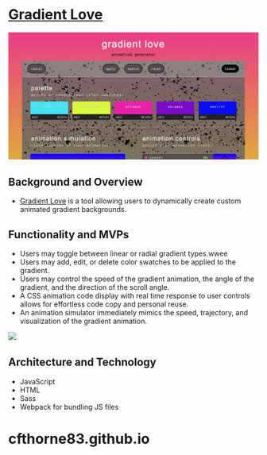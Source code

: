 # [Gradient Love](https://cfthorne83.github.io/gradient-love/)
<img src="assets/readme.jpeg" width="800"/>


## Background and Overview
- [Gradient Love](https://cfthorne83.github.io/gradient-love/) is a tool allowing users to dynamically create custom animated gradient backgrounds.

## Functionality and MVPs
- Users may toggle between linear or radial gradient types.wwee
- Users may add, edit, or delete color swatches to be applied to the gradient.
- Users may control the speed of the gradient animation, the angle of the gradient, and the direction of the scroll angle.
- A CSS animation code display with real time response to user controls allows for effortless code copy and personal reuse.
- An animation simulator immediately mimics the speed, trajectory, and visualization of the gradient animation.  

<img src="assets/js.gif" width="500" />

## Architecture and Technology
- JavaScript
- HTML
- Sass
- Webpack for bundling JS files

# cfthorne83.github.io
